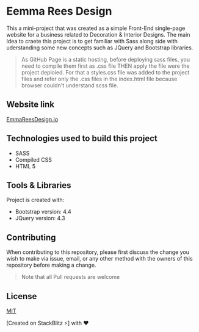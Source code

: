 # Eemma Rees Design

This a mini-project that was created as a simple Front-End single-page website for a business related to Decoration & Interior Designs. The main Idea to craete this project is to get familiar with Sass along side with uderstanding some new concepts such as JQuery and Bootstrap libraries.

>As GitHub Page is a static hosting, before deploying sass files, you need to compile them first as .css file THEN apply the file were the project deploied. For that a styles.css file was added to the project files and refer only the .css files in the index.html file because browser couldn't understand scss file.

## Website link

[EmmaReesDesign.io](https://raniamhelmy.github.io/emmareesdesign/)

## Technologies used to build this project

<ul>
  <li>SASS</li>
  <li>Compiled CSS</li>
  <li>HTML 5</li>
 </ul>
 
 ## Tools & Libraries  

Project is created with:

* Bootstrap version: 4.4
* JQuery version: 4.3

## Contributing

When contributing to this repository, please first discuss the change you wish to make via issue, email, or any other method with the owners of this repository before making a change.

>Note that all Pull requests are welcome

## License

[MIT](https://choosealicense.com/licenses/mit/)


[Created on StackBlitz ⚡️] with :heart:
